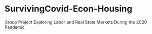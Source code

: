 # SurvivingCovid-Econ-Housing
Group Project Exploring Labor and Real State Markets During the 2020 Pandemic
